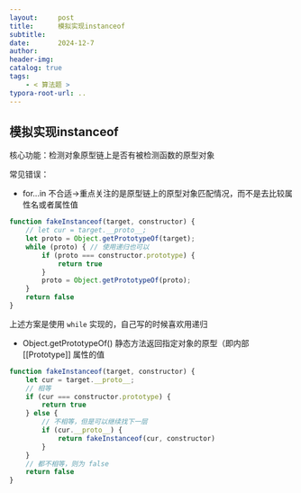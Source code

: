 ```yaml
---
layout:     post
title:      模拟实现instanceof
subtitle:  
date:       2024-12-7
author:     
header-img: 
catalog: true
tags:
    - < 算法题 >
typora-root-url: ..
---
```


## 模拟实现instanceof

核心功能：检测对象原型链上是否有被检测函数的原型对象

常见错误：

- for…in 不合适->重点关注的是原型链上的原型对象匹配情况，而不是去比较属性名或者属性值

```js
function fakeInstanceof(target, constructor) {
    // let cur = target.__proto__;
    let proto = Object.getPrototypeOf(target);
    while (proto) { // 使用递归也可以
        if (proto === constructor.prototype) {
            return true
        }
        proto = Object.getPrototypeOf(proto);
    }
    return false
}
```

上述方案是使用 `while` 实现的，自己写的时候喜欢用递归

-  Object.getPrototypeOf() 静态方法返回指定对象的原型（即内部 [[Prototype]] 属性的值

```js
function fakeInstanceof(target, constructor) {
    let cur = target.__proto__;
    // 相等
    if (cur === constructor.prototype) {
        return true
    } else {
        // 不相等，但是可以继续找下一层
        if (cur.__proto__) {
            return fakeInstanceof(cur, constructor)
        }
    }
    // 都不相等，则为 false
    return false
}
```





